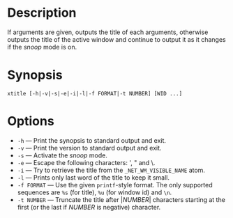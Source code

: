 # Description
If arguments are given, outputs the title of each arguments, otherwise outputs the title of the active window and continue to output it as it changes if the *snoop* mode is on.

# Synopsis
	xtitle [-h|-v|-s|-e|-i|-l|-f FORMAT|-t NUMBER] [WID ...]

# Options
- `-h` — Print the synopsis to standard output and exit.
- `-v` — Print the version to standard output and exit.
- `-s` — Activate the *snoop* mode.
- `-e` — Escape the following characters: ', " and \\.
- `-i` — Try to retrieve the title from the `_NET_WM_VISIBLE_NAME` atom.
- `-l` — Prints only last word of the title to keep it small.
- `-f FORMAT` — Use the given `printf`-style format. The only supported sequences are `%s` (for title), `%u` (for window id) and `\n`.
- `-t NUMBER` — Truncate the title after |*NUMBER*| characters starting at the first (or the last if *NUMBER* is negative) character.

